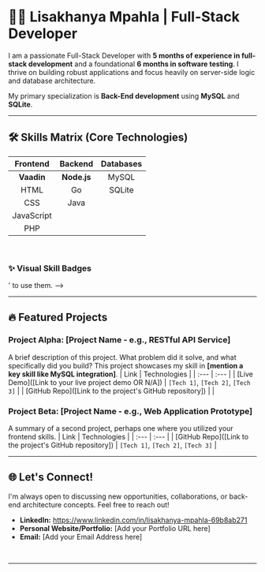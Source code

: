 <p align="center">
  </p>

# 🧑‍💻 Lisakhanya Mpahla | Full-Stack Developer

I am a passionate Full-Stack Developer with **5 months of experience in full-stack development** and a foundational **6 months in software testing**. I thrive on building robust applications and focus heavily on server-side logic and database architecture.

My primary specialization is **Back-End development** using **MySQL** and **SQLite**.

---

## 🛠️ Skills Matrix (Core Technologies)

| Frontend | Backend | Databases |
| :---: | :---: | :---: |
| **Vaadin** | **Node.js** | MySQL |
| HTML | Go | SQLite |
| CSS | Java | |
| JavaScript | | |
| PHP | | |

<br>

### ✨ Visual Skill Badges

' to use them.
-->

---

## 🔥 Featured Projects

### **Project Alpha: [Project Name - e.g., RESTful API Service]**
A brief description of this project. What problem did it solve, and what specifically did you build? This project showcases my skill in **[mention a key skill like MySQL integration]**.
| Link | Technologies |
| :--- | :--- |
| [Live Demo]([Link to your live project demo OR N/A]) | `[Tech 1]`, `[Tech 2]`, `[Tech 3]` |
| [GitHub Repo]([Link to the project's GitHub repository]) | |

### **Project Beta: [Project Name - e.g., Web Application Prototype]**
A summary of a second project, perhaps one where you utilized your frontend skills.
| Link | Technologies |
| :--- | :--- |
| [GitHub Repo]([Link to the project's GitHub repository]) | `[Tech 1]`, `[Tech 2]`, `[Tech 3]` |

---

## 🌐 Let's Connect!

I'm always open to discussing new opportunities, collaborations, or back-end architecture concepts. Feel free to reach out!

* **LinkedIn:** https://www.linkedin.com/in/lisakhanya-mpahla-69b8ab271
* **Personal Website/Portfolio:** [Add your Portfolio URL here]
* **Email:** [Add your Email Address here]

<br>

---
